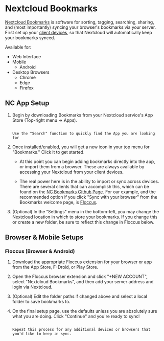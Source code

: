 # Nextcloud Bookmarks

[Nextcloud Bookmarks](https://apps.nextcloud.com/apps/bookmarks) is software for sorting, tagging, searching, sharing, and (most importantly) syncing your browser's bookmarks via your server.  First set up your [client devices](/service-guides/nextcloud/nextcloud-setup/), so that Nextcloud will automatically keep your bookmarks synced.

Available for:

- Web Interface
- Mobile
    - Android
- Desktop Browsers
    - Chrome
    - Edge
    - Firefox

## NC App Setup

1. Begin by downloading Bookmarks from your Nextcloud service's App Store (Top-right menu -> Apps).

    ```admonish tip
    
    Use the "Search" function to quickly find the App you are looking for

    ```

1. Once installed/enabled, you will get a new icon in your top menu for "Bookmarks."  Click it to get started.

    - At this point you can begin adding bookmarks directly into the app, or import them from a browser.  These are always available by accessing your Nextcloud from your client devices.

    - The real power here is in the ability to import or sync across devices.  There are several clients that can accomplish this, which can be found on the [NC Bookmarks Github Page](https://github.com/nextcloud/bookmarks#third-party-clients).  For our example, and the recommended option if you click "Sync with your browser" from the Bookmarks welcome page, is [Floccus](https://floccus.org/).

1. (Optional) In the "Settings" menu in the bottom-left, you may change the Nextcloud location in which to store your bookmarks.  If you change this or create a new folder, be sure to reflect this change in Floccus below.

## Browser & Mobile Setups

### Floccus (Browser & Android)


1. Download the appropriate Floccus extension for your browser or app from the App Store, F-Droid, or Play Store.

1. Open the Floccus browser extension and click "+NEW ACCOUNT", select "Nextcloud Bookmarks", and then add your server address and login via Nextcloud.

1. (Optional) Edit the folder paths if changed above and select a local folder to save bookmarks to.

1. On the final setup page, use the defaults unless you are absolutely sure what you are doing.  Click "Continue" and you're ready to sync!

    ```admonish note
    
    Repeat this process for any additional devices or browsers that you'd like to keep in sync.
    
    ```